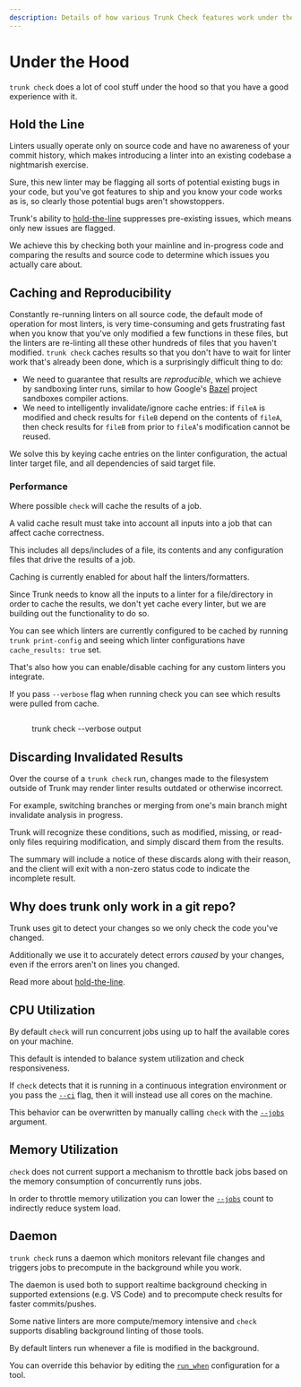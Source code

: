 ```yaml
---
description: Details of how various Trunk Check features work under the hood.
---
```


# Under the Hood

`trunk check` does a lot of cool stuff under the hood so that you have a good experience with it.

## Hold the Line

Linters usually operate only on source code and have no awareness of your commit history, which makes introducing a linter into an existing codebase a nightmarish exercise.

Sure, this new linter may be flagging all sorts of potential existing bugs in your code, but you've got features to ship and you know your code works as is, so clearly those potential bugs aren't showstoppers.

Trunk's ability to [hold-the-line](../configuration/hold-the-line.md) suppresses pre-existing issues, which means only new issues are flagged.

We achieve this by checking both your mainline and in-progress code and comparing the results and source code to determine which issues you actually care about.

## Caching and Reproducibility

Constantly re-running linters on all source code, the default mode of operation for most linters, is very time-consuming and gets frustrating fast when you know that you've only modified a few functions in these files, but the linters are re-linting all these other hundreds of files that you haven't modified. `trunk check` caches results so that you don't have to wait for linter work that's already been done, which is a surprisingly difficult thing to do:

- We need to guarantee that results are _reproducible_, which we achieve by sandboxing linter runs, similar to how Google's [Bazel](https://bazel.build/) project sandboxes compiler actions.
- We need to intelligently invalidate/ignore cache entries: if `fileA` is modified and check results for `fileB` depend on the contents of `fileA`, then check results for `fileB` from prior to `fileA`'s modification cannot be reused.

We solve this by keying cache entries on the linter configuration, the actual linter target file, and all dependencies of said target file.

### Performance

Where possible `check` will cache the results of a job.

A valid cache result must take into account all inputs into a job that can affect cache correctness.

This includes all deps/includes of a file, its contents and any configuration files that drive the results of a job.

Caching is currently enabled for about half the linters/formatters.

Since Trunk needs to know all the inputs to a linter for a file/directory in order to cache the results, we don't yet cache every linter, but we are building out the functionality to do so.

You can see which linters are currently configured to be cached by running `trunk print-config` and seeing which linter configurations have `cache_results: true` set.

That's also how you can enable/disable caching for any custom linters you integrate.

If you pass `--verbose` flag when running check you can see which results were pulled from cache.

<figure><img src="https://682515401-files.gitbook.io/~/files/v0/b/gitbook-x-prod.appspot.com/o/spaces%2F61Ep9MrYBkJa0Yq3zS1s%2Fuploads%2FGFwqC1UP3JImV0IIgLo9%2FSCR-20230811-mtvw.png?alt=media&token=22f18fc6-9791-4a71-bd85-fda6a8325fe5" alt=""><figcaption><p>trunk check --verbose output</p></figcaption></figure>

## Discarding Invalidated Results

Over the course of a `trunk check` run, changes made to the filesystem outside of Trunk may render linter results outdated or otherwise incorrect.

For example, switching branches or merging from one's main branch might invalidate analysis in progress.

Trunk will recognize these conditions, such as modified, missing, or read-only files requiring modification, and simply discard them from the results.

The summary will include a notice of these discards along with their reason, and the client will exit with a non-zero status code to indicate the incomplete result.

## Why does trunk only work in a git repo?

Trunk uses git to detect your changes so we only check the code you've changed.

Additionally we use it to accurately detect errors _caused_ by your changes, even if the errors aren't on lines you changed.

Read more about [hold-the-line](under-the-hood.md#hold-the-line).

## CPU Utilization

By default `check` will run concurrent jobs using up to half the available cores on your machine.

This default is intended to balance system utilization and check responsiveness.

If `check` detects that it is running in a continuous integration environment or you pass the [`--ci`](../usage.md) flag, then it will instead use all cores on the machine.

This behavior can be overwritten by manually calling `check` with the [`--jobs`](../usage.md#options) argument.

## Memory Utilization

`check` does not current support a mechanism to throttle back jobs based on the memory consumption of concurrently runs jobs.

In order to throttle memory utilization you can lower the [`--jobs`](../usage.md#options) count to indirectly reduce system load.

## Daemon

`trunk check` runs a daemon which monitors relevant file changes and triggers jobs to precompute in the background while you work.

The daemon is used both to support realtime background checking in supported extensions (e.g. VS Code) and to precompute check results for faster commits/pushes.

Some native linters are more compute/memory intensive and `check` supports disabling background linting of those tools.

By default linters run whenever a file is modified in the background.

You can override this behavior by editing the [`run_when`](../configuration/custom-linters/#run_when) configuration for a tool.
